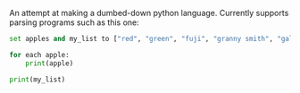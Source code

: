 An attempt at making a dumbed-down python language. Currently supports parsing programs such as this one:
```python
set apples and my_list to ["red", "green", "fuji", "granny smith", "galaxy crisp"]

for each apple:
    print(apple)

print(my_list)
```
